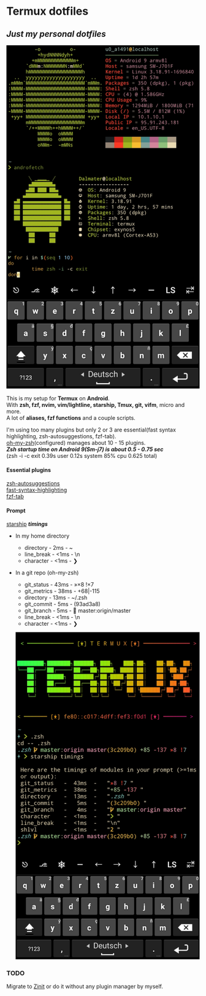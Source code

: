 
# Termux dotfiles

## ***Just my personal dotfiles***
![picture](storage/Screenshot_Termux.jpg)

This is my setup for **Termux** on **Android**.<br>
With **zsh, fzf, nvim, vim/lightline, starship, Tmux,
git, vifm**, micro and more. <br>
A lot of **aliases, fzf functions** and a couple scripts.

I'm using too many plugins but only 2 or 3 are essential(fast syntax highlighting, zsh-autosuggestions, fzf-tab).<br>
[oh-my-zsh](https://github.com/ohmyzsh/ohmyzsh)(configured) manages about 10 - 15 plugins.<br>
***Zsh startup time on Android 9(Sm-j7) is about 0.5 - 0.75 sec***<br>
(zsh -i -c exit  0.39s user 0.12s system 85% cpu 0.625 total)

#### **Essential plugins**
[zsh-autosuggestions](https://github.com/zsh-users/zsh-autosuggestions)<br>
[fast-syntax-highlighting](https://github.com/zdharma/fast-syntax-highlighting)<br>
[fzf-tab](https://github.com/Aloxaf/fzf-tab)

#### **Prompt**<br>
[starship](https://github.com/starship/starship) ***timings***<br>
- In my home directory
  - directory   -   2ms  -  ~
  - line_break  -  <1ms  -  \n
  - character   -  <1ms  -  ❯

- In a git repo (oh-my-zsh)
  - git_status   -  43ms  -   »×8 !×7
  - git_metrics  -  38ms  -   +68|-115
  - directory    -  13ms  -   ~/.zsh
  - git_commit   -   5ms  -   (93ad3a8)
  - git_branch   -   5ms  -    master:origin/master
  - line_break   -  <1ms  -   \n
  - character    -  <1ms  -   ❯<br>

  ![Termux-pic](storage/Termux_Prompt-time.jpg)

### **TODO**<br>
Migrate to [Zinit](https://github.com/zdharma-continuum/zinit)
or do it without any plugin manager by myself.
